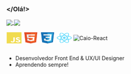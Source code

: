 ### </Olá!>


<a href="https://github.com/CaioHGuedes/github-readme-stats">
  <img height=200 align="center" src="https://github-readme-stats.vercel.app/api?username=CaioHGuedes&show_icons=true&theme=midnight-purple" />
</a>
<a href="https://github.com/CaioHGuedes/convoychat">
  <img height=200 align="center" src="https://github-readme-stats.vercel.app/api/top-langs?username=CaioHGuedes&layout=compact&langs_count=8&card_width=320&theme=midnight-purple" />
</a>

<div style="display: inline_block"><br>
  <img align="center" alt="Caio-Js" height="30" width="40" src="https://raw.githubusercontent.com/devicons/devicon/master/icons/javascript/javascript-plain.svg">
  <img align="center" alt="Caio-HTML" height="30" width="40" src="https://raw.githubusercontent.com/devicons/devicon/master/icons/html5/html5-original.svg">
  <img align="center" alt="Caio-CSS" height="30" width="40" src="https://raw.githubusercontent.com/devicons/devicon/master/icons/css3/css3-original.svg">
  <img align="center" alt="Caio-React" height="30" width="40" src="https://raw.githubusercontent.com/devicons/devicon/master/icons/react/react-original.svg">
  <img align="center" alt="Caio-React" height="30" width="40" src="https://cdn.jsdelivr.net/gh/devicons/devicon/icons/figma/figma-original.svg" />
</div>

##

- Desenvolvedor Front End & UX/UI Designer
- Aprendendo sempre!
